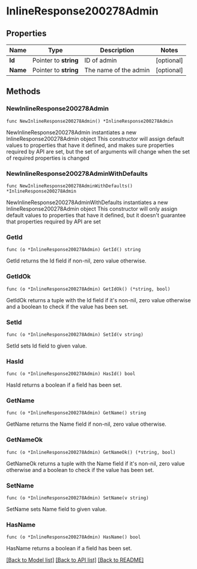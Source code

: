 # InlineResponse200278Admin

## Properties

Name | Type | Description | Notes
------------ | ------------- | ------------- | -------------
**Id** | Pointer to **string** | ID of admin | [optional] 
**Name** | Pointer to **string** | The name of the admin | [optional] 

## Methods

### NewInlineResponse200278Admin

`func NewInlineResponse200278Admin() *InlineResponse200278Admin`

NewInlineResponse200278Admin instantiates a new InlineResponse200278Admin object
This constructor will assign default values to properties that have it defined,
and makes sure properties required by API are set, but the set of arguments
will change when the set of required properties is changed

### NewInlineResponse200278AdminWithDefaults

`func NewInlineResponse200278AdminWithDefaults() *InlineResponse200278Admin`

NewInlineResponse200278AdminWithDefaults instantiates a new InlineResponse200278Admin object
This constructor will only assign default values to properties that have it defined,
but it doesn't guarantee that properties required by API are set

### GetId

`func (o *InlineResponse200278Admin) GetId() string`

GetId returns the Id field if non-nil, zero value otherwise.

### GetIdOk

`func (o *InlineResponse200278Admin) GetIdOk() (*string, bool)`

GetIdOk returns a tuple with the Id field if it's non-nil, zero value otherwise
and a boolean to check if the value has been set.

### SetId

`func (o *InlineResponse200278Admin) SetId(v string)`

SetId sets Id field to given value.

### HasId

`func (o *InlineResponse200278Admin) HasId() bool`

HasId returns a boolean if a field has been set.

### GetName

`func (o *InlineResponse200278Admin) GetName() string`

GetName returns the Name field if non-nil, zero value otherwise.

### GetNameOk

`func (o *InlineResponse200278Admin) GetNameOk() (*string, bool)`

GetNameOk returns a tuple with the Name field if it's non-nil, zero value otherwise
and a boolean to check if the value has been set.

### SetName

`func (o *InlineResponse200278Admin) SetName(v string)`

SetName sets Name field to given value.

### HasName

`func (o *InlineResponse200278Admin) HasName() bool`

HasName returns a boolean if a field has been set.


[[Back to Model list]](../README.md#documentation-for-models) [[Back to API list]](../README.md#documentation-for-api-endpoints) [[Back to README]](../README.md)


